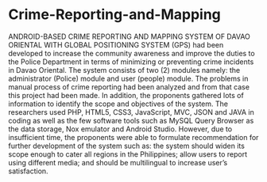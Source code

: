 # Crime-Reporting-and-Mapping

  ANDROID-BASED CRIME REPORTING AND MAPPING SYSTEM OF DAVAO ORIENTAL WITH GLOBAL POSITIONING SYSTEM (GPS) had been developed to increase the community awareness and improve the duties to the Police Department in terms of minimizing or preventing crime incidents in Davao Oriental.
  The system consists of two (2) modules namely: the administrator (Police) module and user (people) module. The problems in manual process of crime reporting had been analyzed and from that case this project had been made.
  In addition, the proponents gathered lots of information to identify the scope and objectives of the system. The researchers used PHP, HTML5, CSS3, JavaScript, MVC, JSON and JAVA in coding as well as the few software tools such as MySQL Query Browser as the data storage, Nox emulator and Android Studio.
  However, due to insufficient time, the proponents were able to formulate recommendation for further development of the system such as: the system should widen its scope enough to cater all regions in the Philippines; allow users to report using different media; and should be multilingual to increase user’s satisfaction.
